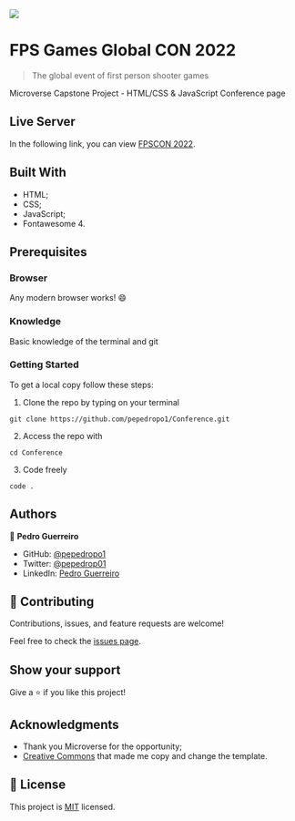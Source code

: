 ![](https://img.shields.io/badge/Microverse-blueviolet)

# FPS Games Global CON 2022

> The global event of first person shooter games

Microverse Capstone Project - HTML/CSS & JavaScript Conference page


## Live Server

In the following link, you can view [FPSCON 2022](https://pepedropo1.github.io/Portfolio/).


## Built With

- HTML;
- CSS;
- JavaScript;
- Fontawesome 4.


## Prerequisites

### Browser

Any modern browser works! :smile:

### Knowledge

Basic knowledge of the terminal and git


### Getting Started

To get a local copy follow these steps:

1. Clone the repo by typing on your terminal

```
git clone https://github.com/pepedropo1/Conference.git
```

2. Access the repo with

```
cd Conference
```

3. Code freely

```
code .
```


## Authors

👤 **Pedro Guerreiro**

- GitHub: [@pepedropo1](https://github.com/pepedropo1)
- Twitter: [@pepedrop01](https://twitter.com/pepedrop01)
- LinkedIn: [Pedro Guerreiro](https://www.linkedin.com/in/pepedropo1/)


## 🤝 Contributing

Contributions, issues, and feature requests are welcome!

Feel free to check the [issues page](https://github.com/pepedropo1/Conference/issues).

## Show your support

Give a ⭐️ if you like this project!

## Acknowledgments

- Thank you Microverse for the opportunity;
- [Creative Commons](https://creativecommons.org/licenses/by-nc/4.0/) that made me copy and change the template.

## 📝 License

This project is [MIT](./MIT.md) licensed.
